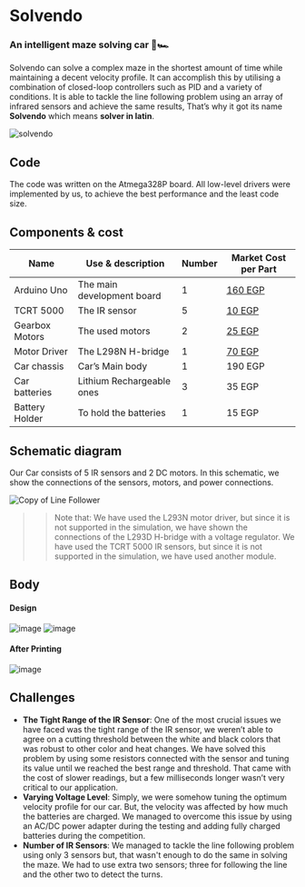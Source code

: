 # Solvendo
### An intelligent maze solving car 🧠🏎️

Solvendo can solve a complex maze in the shortest amount of time while maintaining a decent velocity profile. It can accomplish this by utilising a combination of closed-loop controllers such as PID and a variety of conditions. It is able to tackle the line following problem using an array of infrared sensors and achieve the same results, That’s why it got its name **Solvendo** which means **solver in latin**.

![solvendo](https://user-images.githubusercontent.com/56788883/171511569-b5908b57-3a31-409e-95c1-dfc5824e10db.png)
## Code
The code was written on the Atmega328P board. All low-level drivers were implemented by us, to achieve the best performance and the least code size.

## Components & cost
| Name           | Use & description          | Number | Market Cost per Part                                                                                                         |
| -------------- | -------------------------- | ------ | ---------------------------------------------------------------------------------------------------------------------------- |
| Arduino Uno    | The main development board | 1      | [160 EGP](https://free-electronic.com/product/arduino-uno-r3-ch340-usb-cable/)                                               |
| TCRT 5000      | The IR sensor              | 5      | [10 EGP](https://store.fut-electronics.com/products/tcrt5000-reflective-ir-sensor?_pos=1&_sid=65bee30f3&_ss=r)               |
| Gearbox Motors | The used motors            | 2      | [25 EGP](https://store.fut-electronics.com/products/dc-geared-motors-for-robots-straight-shaft?_pos=33&_sid=eb26e25ca&_ss=r) |
| Motor Driver   | The L298N H-bridge         | 1      | [70 EGP](https://store.fut-electronics.com/products/l298-dual-motor-driver-module-2a?_pos=16&_sid=eb26e25ca&_ss=r)           |
| Car chassis    | Car’s Main body            | 1      | 190 EGP                                                                                                                      |
| Car batteries  | Lithium Rechargeable ones  | 3      | 35 EGP                                                                                                                       |
| Battery Holder | To hold the batteries      | 1      | 15 EGP                                                                                                                       |

## Schematic diagram
Our Car consists of 5 IR sensors and 2 DC motors. In this schematic, we show the connections of the sensors, motors, and power connections.

![Copy of Line Follower](https://user-images.githubusercontent.com/56788883/171509716-32decac7-9016-49d1-b802-5e7c3174b95f.png)
>> Note that:
We have used the L293N motor driver, but since it is not supported in the simulation, we have shown the connections of the L293D H-bridge with a voltage regulator. 
We have used the TCRT 5000 IR sensors, but since it is not supported in the simulation, we have used another module.

## Body
#### Design
![image](https://user-images.githubusercontent.com/56788883/171510096-97784792-5c41-4698-8ae8-d633fbc45c80.png)
![image](https://user-images.githubusercontent.com/56788883/171510265-c1c543d9-fc6b-44f2-9289-b67fdd7f553c.png)
#### After Printing
![image](https://user-images.githubusercontent.com/56788883/171510400-8cd16ee7-a4d2-4c00-b876-99614bdb7078.png)


## Challenges
- **The Tight Range of the IR Sensor**: One of the most crucial issues we have faced was the tight range of the IR sensor, we weren’t able to agree on a cutting threshold between the white and black colors that was robust to other color and heat changes. We have solved this problem by using some resistors connected with the sensor and tuning its value until we reached the best range and threshold. That came with the cost of slower readings, but a few milliseconds longer wasn’t very critical to our application.
- **Varying Voltage Level**: Simply, we were somehow tuning the optimum velocity profile for our car. But, the velocity was affected by how much the batteries are charged. We managed to overcome this issue by using an AC/DC power adapter during the testing and adding fully charged batteries during the competition.
- **Number of IR Sensors**: We managed to tackle the line following problem using only 3 sensors but, that wasn't enough to do the same in solving the maze. We had to use extra two sensors; three for following the line and the other two to detect the turns.

